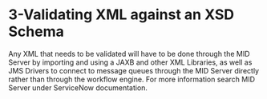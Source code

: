 # 3-Validating XML against an XSD Schema

Any XML that needs to be validated will have to be done through the MID Server by importing and using a JAXB and other XML Libraries, as well as JMS Drivers to connect to message queues through the MID Server directly rather than through the workflow engine. For more information search MID Server under ServiceNow documentation.


